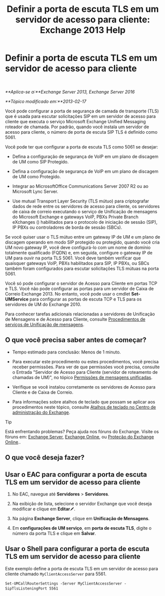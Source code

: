 ﻿---
title: 'Definir a porta de escuta TLS em um servidor de acesso para cliente: Exchange 2013 Help'
TOCTitle: Definir a porta de escuta TLS em um servidor de acesso para cliente
ms:assetid: f4401923-61fa-4dc5-95f8-c0d2f515b2ea
ms:mtpsurl: https://technet.microsoft.com/pt-br/library/JJ673576(v=EXCHG.150)
ms:contentKeyID: 50556313
ms.date: 05/22/2018
mtps_version: v=EXCHG.150
ms.translationtype: MT
---

# Definir a porta de escuta TLS em um servidor de acesso para cliente

 

_**Aplica-se a:**Exchange Server 2013, Exchange Server 2016_

_**Tópico modificado em:**2013-02-17_

Você pode configurar a porta de segurança de camada de transporte (TLS) que é usada para escutar solicitações SIP em um servidor de acesso para cliente que executa o serviço Microsoft Exchange Unified Messaging roteador de chamada. Por padrão, quando você instala um servidor de acesso para cliente, o número de porta de escuta SIP TLS é definido como 5061.

Você pode ter que configurar a porta de escuta TLS como 5061 se desejar:

  - Defina a configuração de segurança de VoIP em um plano de discagem de UM como SIP Protegido.

  - Defina a configuração de segurança de VoIP em um plano de discagem de UM como Protegido.

  - Integrar ao MicrosoftOffice Communications Server 2007 R2 ou ao Microsoft Lync Server.

  - Use mutual Transport Layer Security (TLS mútuo) para criptografar dados de rede entre os servidores de acesso para cliente, os servidores de caixa de correio executando o serviço de Unificação de mensagens do Microsoft Exchange e gateways VoIP, PBXs Private Branch eXchanges () habilitados para o protocolo de iniciação de sessão (SIP), IP PBXs ou controladores de borda de sessão (SBCs).

Se você quiser usar o TLS mútuo entre um gateway IP de UM e um plano de discagem operando em modo SIP protegido ou protegido, quando você cria UM novo gateway IP, você deve configurá-lo com um nome de domínio totalmente qualificado (FQDN) e, em seguida, configure o gateway IP de UM para ouvir na porta TLS 5061. Você deve também verificar que quaisquer gateways VoIP, PBXs habilitados para SIP, IP PBXs, ou SBCs também foram configurados para escutar solicitações TLS mútuas na porta 5061.

Você só pode configurar o servidor de Acesso para Cliente em portas TCP e TLS. Você não pode configurar as portas para um servidor de Caixa de Correio Exchange 2013. No entanto, você pode usar o cmdlet **Set-UMService** para configurar as portas de escuta TCP e TLS para os servidores de UM do Exchange 2010.

Para conhecer tarefas adicionais relacionadas a servidores de Unificação de Mensagens e de Acesso para Cliente, consulte [Procedimentos de serviços de Unificação de mensagens](um-services-procedures-exchange-2013-help.md).

## O que você precisa saber antes de começar?

  - Tempo estimado para conclusão: Menos de 1 minuto.

  - Para executar este procedimento ou estes procedimentos, você precisa receber permissões. Para ver de que permissões você precisa, consulte o Entrada "Servidor de Acesso para Cliente (servidor de roteamento de chamadas de UM)", no tópico [Permissões de mensagens unificadas](unified-messaging-permissions-exchange-2013-help.md).

  - Verifique se você instalou corretamente os servidores de Acesso para Cliente e de Caixa de Correio.

  - Para informações sobre atalhos de teclado que possam se aplicar aos procedimentos neste tópico, consulte [Atalhos de teclado no Centro de administração do Exchange](keyboard-shortcuts-in-the-exchange-admin-center-exchange-online-protection-help.md).


> [!TIP]
> Está enfrentando problemas? Peça ajuda nos fóruns do Exchange. Visite os fóruns em: <A href="https://go.microsoft.com/fwlink/p/?linkid=60612">Exchange Server</A>, <A href="https://go.microsoft.com/fwlink/p/?linkid=267542">Exchange Online</A>, ou <A href="https://go.microsoft.com/fwlink/p/?linkid=285351">Proteção do Exchange Online</A>..



## O que você deseja fazer?

## Usar o EAC para configurar a porta de escuta TLS em um servidor de acesso para cliente

1.  No EAC, navegue até **Servidores** \> **Servidores**.

2.  Na exibição de lista, selecione o servidor Exchange que você deseja modificar e clique em **Editar**![Ícone de edição](images/JJ218640.6f53ccb2-1f13-4c02-bea0-30690e6ea71d(EXCHG.150).gif "Ícone de edição").

3.  Na página **Exchange Server**, clique em **Unificação de Mensagens**.

4.  Em **configurações de UM serviço**, em **porta de escuta TLS**, digite o número da porta TLS e clique em **Salvar**.

## Usar o Shell para configurar a porta de escuta TLS em um servidor de acesso para cliente

Este exemplo define a porta de escuta TLS em um servidor de acesso para cliente chamado `MyClientAccessServer` para 5561.

    Set-UMCallRouterSettings -Server MyClientAccessServer -SipTlsListeningPort 5561

